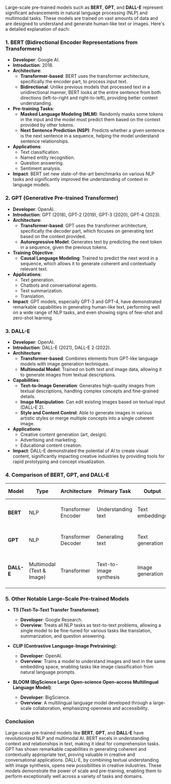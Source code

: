 Large-scale pre-trained models such as **BERT**, **GPT**, and **DALL-E** represent significant advancements in natural language processing (NLP) and multimodal tasks. These models are trained on vast amounts of data and are designed to understand and generate human-like text or images. Here's a detailed explanation of each:

### **1. BERT (Bidirectional Encoder Representations from Transformers)**
- **Developer**: Google AI.
- **Introduction**: 2018.
- **Architecture**:
  - **Transformer-based**: BERT uses the transformer architecture, specifically the encoder part, to process input text.
  - **Bidirectional**: Unlike previous models that processed text in a unidirectional manner, BERT looks at the entire sentence from both directions (left-to-right and right-to-left), providing better context understanding.
- **Pre-training Tasks**:
  - **Masked Language Modeling (MLM)**: Randomly masks some tokens in the input and the model must predict them based on the context provided by other tokens.
  - **Next Sentence Prediction (NSP)**: Predicts whether a given sentence is the next sentence in a sequence, helping the model understand sentence relationships.
- **Applications**:
  - Text classification.
  - Named entity recognition.
  - Question answering.
  - Sentiment analysis.
- **Impact**: BERT set new state-of-the-art benchmarks on various NLP tasks and significantly improved the understanding of context in language models.

### **2. GPT (Generative Pre-trained Transformer)**
- **Developer**: OpenAI.
- **Introduction**: GPT (2018), GPT-2 (2019), GPT-3 (2020), GPT-4 (2023).
- **Architecture**:
  - **Transformer-based**: GPT uses the transformer architecture, specifically the decoder part, which focuses on generating text based on the context provided.
  - **Autoregressive Model**: Generates text by predicting the next token in a sequence, given the previous tokens.
- **Training Objective**:
  - **Causal Language Modeling**: Trained to predict the next word in a sequence, which allows it to generate coherent and contextually relevant text.
- **Applications**:
  - Text generation.
  - Chatbots and conversational agents.
  - Text summarization.
  - Translation.
- **Impact**: GPT models, especially GPT-3 and GPT-4, have demonstrated remarkable capabilities in generating human-like text, performing well on a wide range of NLP tasks, and even showing signs of few-shot and zero-shot learning.

### **3. DALL-E**
- **Developer**: OpenAI.
- **Introduction**: DALL-E (2021), DALL-E 2 (2022).
- **Architecture**:
  - **Transformer-based**: Combines elements from GPT-like language models with image generation techniques.
  - **Multimodal Model**: Trained on both text and image data, allowing it to generate images from textual descriptions.
- **Capabilities**:
  - **Text-to-Image Generation**: Generates high-quality images from textual descriptions, handling complex concepts and fine-grained details.
  - **Image Manipulation**: Can edit existing images based on textual input (DALL-E 2).
  - **Style and Content Control**: Able to generate images in various artistic styles or merge multiple concepts into a single coherent image.
- **Applications**:
  - Creative content generation (art, design).
  - Advertising and marketing.
  - Educational content creation.
- **Impact**: DALL-E demonstrated the potential of AI to create visual content, significantly impacting creative industries by providing tools for rapid prototyping and concept visualization.

### **4. Comparison of BERT, GPT, and DALL-E**

| **Model**  | **Type**                | **Architecture**   | **Primary Task**       | **Output**            | **Key Use Cases**                                    |
|------------|-------------------------|--------------------|------------------------|-----------------------|------------------------------------------------------|
| **BERT**   | NLP                     | Transformer Encoder| Understanding text     | Text embeddings       | Text classification, sentiment analysis, QA          |
| **GPT**    | NLP                     | Transformer Decoder| Generating text        | Text generation       | Chatbots, text completion, summarization, translation|
| **DALL-E** | Multimodal (Text & Image)| Transformer        | Text-to-image synthesis| Image generation      | Creative content, marketing, educational materials   |

### **5. Other Notable Large-Scale Pre-trained Models**

- **T5 (Text-To-Text Transfer Transformer)**:
  - **Developer**: Google Research.
  - **Overview**: Treats all NLP tasks as text-to-text problems, allowing a single model to be fine-tuned for various tasks like translation, summarization, and question answering.
  
- **CLIP (Contrastive Language-Image Pretraining)**:
  - **Developer**: OpenAI.
  - **Overview**: Trains a model to understand images and text in the same embedding space, enabling tasks like image classification from natural language prompts.

- **BLOOM (BigScience Large Open-science Open-access Multilingual Language Model)**:
  - **Developer**: BigScience.
  - **Overview**: A multilingual language model developed through a large-scale collaboration, emphasizing openness and accessibility.

### **Conclusion**
Large-scale pre-trained models like **BERT**, **GPT**, and **DALL-E** have revolutionized NLP and multimodal AI. BERT excels in understanding context and relationships in text, making it ideal for comprehension tasks. GPT has shown remarkable capabilities in generating coherent and contextually appropriate text, proving valuable in creative and conversational applications. DALL-E, by combining textual understanding with image synthesis, opens new possibilities in creative industries. These models demonstrate the power of scale and pre-training, enabling them to perform exceptionally well across a variety of tasks and domains.